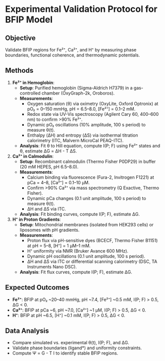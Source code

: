 
# Experimental Validation Protocol for BFIP Model
## Objective
Validate BFIP regions for Fe²⁺, Ca²⁺, and H⁺ by measuring phase boundaries, functional coherence, and thermodynamic potentials.

## Methods
1. **Fe²⁺ in Hemoglobin**:
   - **Setup**: Purified hemoglobin (Sigma-Aldrich H7379) in a gas-controlled chamber (OxyGraph-2k, Oroboros).
   - **Measurements**:
     - Oxygen saturation (θ) via oximetry (OxyLite, Oxford Optronix) at pO₂ = 0–150 mmHg, pH = 6.5–8.0, [Fe²⁺] = 0.1–2 mM.
     - Redox state via UV-Vis spectroscopy (Agilent Cary 60, 400–600 nm) to confirm >90% Fe²⁺.
     - Dynamic pO₂ oscillations (10% amplitude, 100 s period) to measure θ(t).
     - Enthalpy (ΔH) and entropy (ΔS) via isothermal titration calorimetry (ITC, Malvern MicroCal PEAQ-ITC).
   - **Analysis**: Fit θ to Hill equation, compute I(P; F) using Fe²⁺ states and θ, estimate ΔG = ΔH - T ΔS.
2. **Ca²⁺ in Calmodulin**:
   - **Setup**: Recombinant calmodulin (Thermo Fisher P0DP29) in buffer (20 mM HEPES, pH 6.5–8.0).
   - **Measurements**:
     - Calcium binding via fluorescence (Fura-2, Invitrogen F1221) at pCa = 4–8, [Ca²⁺] = 0.1–10 μM.
     - Confirm >90% Ca²⁺ via mass spectrometry (Q Exactive, Thermo Fisher).
     - Dynamic pCa changes (0.1 unit amplitude, 100 s period) to measure θ(t).
     - ΔH and ΔS via ITC.
   - **Analysis**: Fit binding curves, compute I(P; F), estimate ΔG.
3. **H⁺ in Proton Gradients**:
   - **Setup**: Mitochondrial membranes (isolated from HEK293 cells) or liposomes with pH gradients.
   - **Measurements**:
     - Proton flux via pH-sensitive dyes (BCECF, Thermo Fisher B1151) at pH = 5–8, [H⁺] = 1 μM–1 mM.
     - H⁺ uniformity via NMR (Bruker Avance 600 MHz).
     - Dynamic pH oscillations (0.1 unit amplitude, 100 s period).
     - ΔH and ΔS via ITC or differential scanning calorimetry (DSC, TA Instruments Nano DSC).
   - **Analysis**: Fit flux curves, compute I(P; F), estimate ΔG.

## Expected Outcomes
- **Fe²⁺**: BFIP at pO₂ ~20–40 mmHg, pH ~7.4, [Fe²⁺] ~0.5 mM, I(P; F) > 0.5, ΔG < 0.
- **Ca²⁺**: BFIP at pCa ~6, pH ~7.0, [Ca²⁺] ~1 μM, I(P; F) > 0.5, ΔG < 0.
- **H⁺**: BFIP at pH ~6.5, [H⁺] ~0.1 mM, I(P; F) > 0.5, ΔG < 0.

## Data Analysis
- Compare simulated vs. experimental θ(t), I(P; F), and ΔG.
- Validate phase boundaries (ligand*) and uniformity constraints.
- Compute Ψ = G - T I to identify stable BFIP regions.
